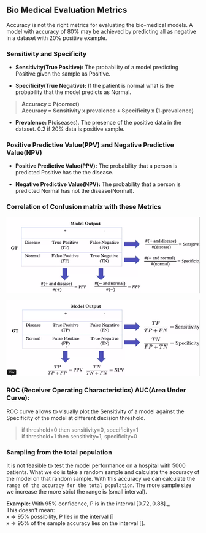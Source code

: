 ## Bio Medical Evaluation Metrics

Accuracy is not the right metrics for evaluating the bio-medical models. A model with accuracy of 80% may be achieved by predicting all as negative in a dataset with 20% positive example.
  
### **Sensitivity** and **Specificity** 
- **Sensitivity(True Positive):** The probability of a model predicting Positive given the sample as Positive.

- **Specificity(True Negative):** If the patient is normal what is the probability that the model predicts as Normal.

> **Accuracy = P(correct)  
>Accuracy = Sensitivity x prevalence + Specificity x (1-prevalence)**  


  
  
- **Prevalence:** P(diseases). The presence of the positive data in the dataset. 0.2 if 20% data is positive sample.

### **Positive Predictive Value(PPV)** and **Negative Predictive Value(NPV)**    

- **Positive Predictive Value(PPV):** The probability that a person is predicted Positive has the the disease.

- **Negative Predictive Value(NPV):** The probability that a person is predicted Normal has not the disease(Normal).

       
### Correlation of Confusion matrix with these Metrics
![correlation with conf metrics](/Images/bio_med_evaluation_metric.png)  

![correlation with conf metrics](/Images/bio_eval_metric.png)
  
  
### ROC (Receiver Operating Characteristics) AUC(Area Under Curve):
ROC curve allows to visually plot the Sensitivity of a model against the Specificity of the model at different decision threshold.

> if threshold=0 then sensitivity=0, specificity=1  
> if threshold=1 then sensitivity=1, specificity=0 
  
### Sampling from the total population
It is not feasible to test the model performance on a  hospital with 5000 patients. What we do is take a random sample and calculate the accuracy of the model on that random sample. 
With this accuracy we can calculate the ```range of the accuracy for the total population```. The more sample size we increase the more strict the range is (small interval).
  
**Example:** With 95% confidence, P is in the interval [0.72, 0.88]._      
  This doesn't mean:  
  x => 95% possibility, P lies in the interval []  
  x => 95% of the sample accuracy lies on the interval []. 
  